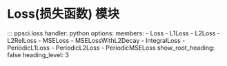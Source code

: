 # Loss(损失函数) 模块

::: ppsci.loss
    handler: python
    options:
      members:
        - Loss
        - L1Loss
        - L2Loss
        - L2RelLoss
        - MSELoss
        - MSELossWithL2Decay
        - IntegralLoss
        - PeriodicL1Loss
        - PeriodicL2Loss
        - PeriodicMSELoss
      show_root_heading: false
      heading_level: 3
